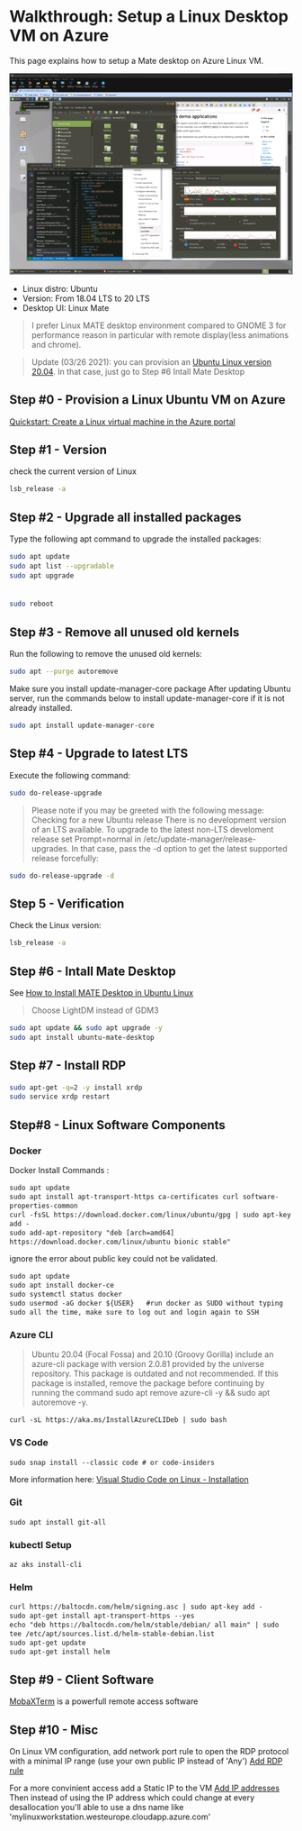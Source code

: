 # Walkthrough: Setup a Linux Desktop VM on Azure
This page explains how to setup a Mate desktop on Azure Linux VM.

![alt text](./Linux-desktop-workstation.png "Linux Desktop env")

  * Linux distro: Ubuntu
  * Version: From 18.04 LTS to 20 LTS
  * Desktop UI: Linux Mate

> I prefer Linux MATE desktop environment compared to GNOME 3 for performance reason in particular with remote display(less animations and chrome).

> Update (03/26 2021): you can provision an [Ubuntu Linux version 20.04](https://azuremarketplace.microsoft.com/en-us/marketplace/apps/canonical.0001-com-ubuntu-server-focal?tab=Overview&modalAppId=canonical.0001-com-ubuntu-server-focal&signInModalType=1&ctaType=1). In that case, just go to Step #6 Intall Mate Desktop

## Step #0 - Provision a Linux Ubuntu VM on Azure 
[Quickstart: Create a Linux virtual machine in the Azure portal](https://docs.microsoft.com/fr-fr/azure/virtual-machines/linux/quick-create-portal)

## Step #1 - Version

check the current version of Linux

```bash
lsb_release -a
```

## Step #2 - Upgrade all installed packages
Type the following apt command to upgrade the installed packages:

```bash
sudo apt update
sudo apt list --upgradable
sudo apt upgrade


sudo reboot
```

## Step #3 - Remove all unused old kernels
Run the following to remove the unused old kernels:

```bash
sudo apt --purge autoremove
```

Make sure you install update-manager-core package
After updating Ubuntu server, run the commands below to install update-manager-core if it is not already installed.

```bash
sudo apt install update-manager-core
```

## Step #4 - Upgrade to latest LTS
Execute the following command:

```bash
sudo do-release-upgrade
```

> Please note if you may be greeted with the following message:
> Checking for a new Ubuntu release
> There is no development version of an LTS available.
> To upgrade to the latest non-LTS develoment release 
> set Prompt=normal in /etc/update-manager/release-upgrades.
> In that case, pass the -d option to get the latest supported release forcefully:

```bash
sudo do-release-upgrade -d
```


## Step 5 - Verification
Check the Linux version:

```bash
lsb_release -a
```

## Step #6 - Intall Mate Desktop
See [How to Install MATE Desktop in Ubuntu Linux](https://itsfoss.com/install-mate-desktop-ubuntu/)
> Choose LightDM instead of GDM3

```bash
sudo apt update && sudo apt upgrade -y
sudo apt install ubuntu-mate-desktop
```

## Step #7 - Install RDP

```bash
sudo apt-get -q=2 -y install xrdp
sudo service xrdp restart
```

## Step#8 - Linux Software Components
### Docker
Docker Install Commands : 
```
sudo apt update
sudo apt install apt-transport-https ca-certificates curl software-properties-common	
curl -fsSL https://download.docker.com/linux/ubuntu/gpg | sudo apt-key add -
sudo add-apt-repository "deb [arch=amd64] https://download.docker.com/linux/ubuntu bionic stable"
```

ignore the error about public key could not be validated. 
```
sudo apt update
sudo apt install docker-ce
sudo systemctl status docker
sudo usermod -aG docker ${USER}   #run docker as SUDO without typing sudo all the time, make sure to log out and login again to SSH 
```

### Azure CLI
>Ubuntu 20.04 (Focal Fossa) and 20.10 (Groovy Gorilla) include an azure-cli package with version 2.0.81 provided by the universe repository. This package is outdated and not recommended. If this package is installed, remove the package before continuing by running the command sudo apt remove azure-cli -y && sudo apt autoremove -y.

```
curl -sL https://aka.ms/InstallAzureCLIDeb | sudo bash
```

### VS Code
```
sudo snap install --classic code # or code-insiders
```
More information here: [Visual Studio Code on Linux - Installation](https://code.visualstudio.com/docs/setup/linux)

### Git
```
sudo apt install git-all
```

### kubectl Setup
```
az aks install-cli
```

### Helm
```
curl https://baltocdn.com/helm/signing.asc | sudo apt-key add -
sudo apt-get install apt-transport-https --yes
echo "deb https://baltocdn.com/helm/stable/debian/ all main" | sudo tee /etc/apt/sources.list.d/helm-stable-debian.list
sudo apt-get update
sudo apt-get install helm
```

## Step #9 - Client Software

[MobaXTerm](https://mobaxterm.mobatek.net/) is a powerfull remote access software

## Step #10 - Misc
On Linux VM configuration, add network port rule to open the RDP protocol with a minimal IP range (use your own public IP instead of 'Any')
[Add RDP rule](https://docs.microsoft.com/en-us/troubleshoot/azure/virtual-machines/troubleshoot-rdp-nsg-problem)

For a more convinient access add a Static IP to the VM
[Add IP addresses](https://docs.microsoft.com/en-us/azure/virtual-network/virtual-network-network-interface-addresses#add-ip-addresses)
Then instead of using the IP address which could change at every desallocation you'll able to use a dns name like 'mylinuxworkstation.westeurope.cloudapp.azure.com'


